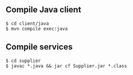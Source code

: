 ## Compile Java client

```
$ cd client/java
$ mvn compile exec:java
```

## Compile services

```
$ cd supplier
$ javac *.java && jar cf Supplier.jar *.class
```